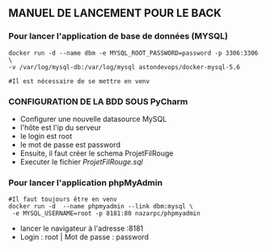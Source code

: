 ## MANUEL DE LANCEMENT POUR LE BACK

### Pour lancer l'application de base de données (MYSQL)

```shell
docker run -d --name dbm -e MYSQL_ROOT_PASSWORD=password -p 3306:3306 \
-v /var/log/mysql-db:/var/log/mysql astondevops/docker-mysql-5.6

#Il est nécessaire de se mettre en venv
```
### CONFIGURATION DE LA BDD SOUS PyCharm

- Configurer une nouvelle datasource MySQL
- l'hôte est l'ip du serveur
- le login est root
- le mot de passe est password
- Ensuite, il faut créer le schema ProjetFilRouge
- Executer le fichier *ProjetFilRouge.sql*

### Pour lancer l'application phpMyAdmin

```shell
#Il faut toujours être en venv
docker run -d  --name phpmyadmin --link dbm:mysql \
 -e MYSQL_USERNAME=root -p 8181:80 nazarpc/phpmyadmin 
```

- lancer le navigateur à l'adresse <ip>:8181
- Login : root | Mot de passe : password
